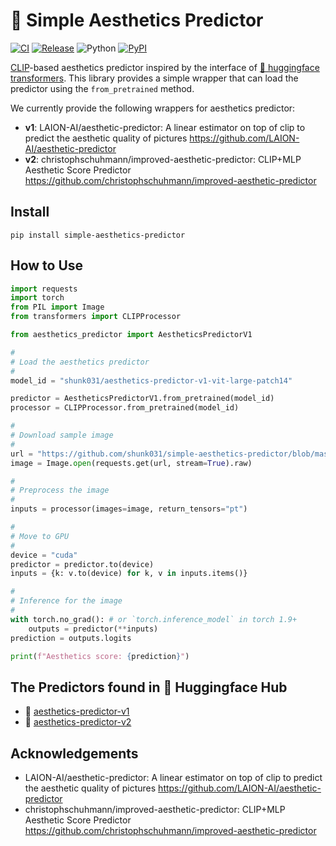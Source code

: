 # 🤗 Simple Aesthetics Predictor

[![CI](https://github.com/shunk031/simple-aesthetics-predictor/actions/workflows/ci.yaml/badge.svg)](https://github.com/shunk031/simple-aesthetics-predictor/actions/workflows/ci.yaml)
[![Release](https://github.com/shunk031/simple-aesthetics-predictor/actions/workflows/deploy_and_release.yaml/badge.svg)](https://github.com/shunk031/simple-aesthetics-predictor/actions/workflows/deploy_and_release.yaml)
![Python](https://img.shields.io/badge/python-3.8%20%7C%203.9%20%7C%203.10-blue?logo=python)
[![PyPI](https://img.shields.io/pypi/v/simple-aesthetics-predictor.svg)](https://pypi.python.org/pypi/simple-aesthetics-predictor)

[CLIP](https://arxiv.org/abs/2103.00020)-based aesthetics predictor inspired by the interface of [🤗 huggingface transformers](https://huggingface.co/docs/transformers/index).
This library provides a simple wrapper that can load the predictor using the `from_pretrained` method.

We currently provide the following wrappers for aesthetics predictor:
- **v1**: LAION-AI/aesthetic-predictor: A linear estimator on top of clip to predict the aesthetic quality of pictures https://github.com/LAION-AI/aesthetic-predictor 
- **v2**: christophschuhmann/improved-aesthetic-predictor: CLIP+MLP Aesthetic Score Predictor https://github.com/christophschuhmann/improved-aesthetic-predictor 

## Install

```shell
pip install simple-aesthetics-predictor
```

## How to Use

```python
import requests
import torch
from PIL import Image
from transformers import CLIPProcessor

from aesthetics_predictor import AestheticsPredictorV1

#
# Load the aesthetics predictor
#
model_id = "shunk031/aesthetics-predictor-v1-vit-large-patch14"

predictor = AestheticsPredictorV1.from_pretrained(model_id)
processor = CLIPProcessor.from_pretrained(model_id)

#
# Download sample image
#
url = "https://github.com/shunk031/simple-aesthetics-predictor/blob/master/assets/a-photo-of-an-astronaut-riding-a-horse.png?raw=true"
image = Image.open(requests.get(url, stream=True).raw)

#
# Preprocess the image
#
inputs = processor(images=image, return_tensors="pt")

#
# Move to GPU
#
device = "cuda"
predictor = predictor.to(device)
inputs = {k: v.to(device) for k, v in inputs.items()}

#
# Inference for the image
#
with torch.no_grad(): # or `torch.inference_model` in torch 1.9+
    outputs = predictor(**inputs)
prediction = outputs.logits

print(f"Aesthetics score: {prediction}")
```

## The Predictors found in 🤗 Huggingface Hub

- 🤗 [aesthetics-predictor-v1](https://huggingface.co/models?search=aesthetics-predictor-v1)
- 🤗 [aesthetics-predictor-v2](https://huggingface.co/models?search=aesthetics-predictor-v2)

## Acknowledgements

- LAION-AI/aesthetic-predictor: A linear estimator on top of clip to predict the aesthetic quality of pictures https://github.com/LAION-AI/aesthetic-predictor 
- christophschuhmann/improved-aesthetic-predictor: CLIP+MLP Aesthetic Score Predictor https://github.com/christophschuhmann/improved-aesthetic-predictor 
